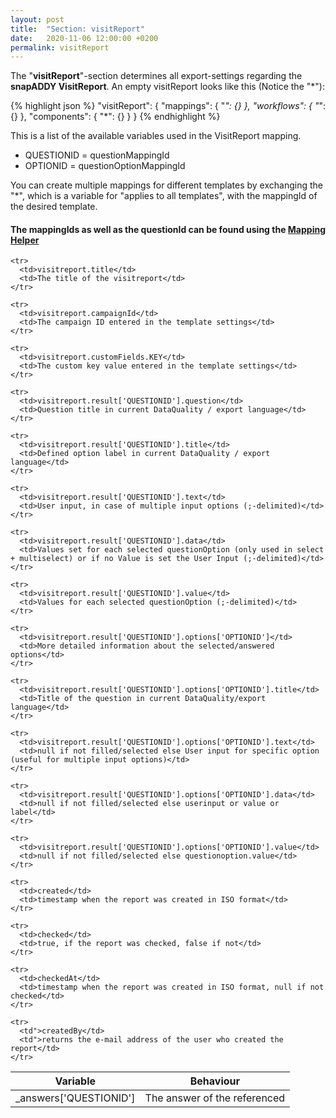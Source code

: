 ```yaml
---
layout: post
title:  "Section: visitReport"
date:   2020-11-06 12:00:00 +0200
permalink: visitReport
---
```


The "<b>visitReport</b>"-section determines all export-settings regarding the <b>snapADDY VisitReport</b>. 
An empty visitReport looks like this (Notice the "*"):

{% highlight json %}
"visitReport": {
    "mappings": {
        "*": {}
    },
    "workflows": {
        "*": {}
    },
    "components": {
        "*": {}
    }
}
{% endhighlight %}

This is a list of the available variables used in the VisitReport mapping.
- QUESTIONID = questionMappingId
- OPTIONID = questionOptionMappingId

You can create multiple mappings for different templates by exchanging the "*", which is a variable for "applies to all templates", with the mappingId of the desired template.

<h4>
  <b>The mappingIds as well as the questionId can be found using the <a href="https://vr-helper.snapaddy.com/" target="_blank">Mapping Helper</a>
  </b>
</h4>


<table>
  <colgroup>
    <col/>
    <col/>
  </colgroup>
  <tr class="header">
    <th>Variable</th>
    <th>Behaviour</th>
  </tr>

  <tbody>
    <tr>
      <td>_answers['QUESTIONID']</td>
      <td>The answer of the referenced</td>
    </tr>

    <tr>
      <td>visitreport.title</td>
      <td>The title of the visitreport</td>
    </tr>

    <tr>
      <td>visitreport.campaignId</td>
      <td>The campaign ID entered in the template settings</td>
    </tr>

    <tr>
      <td>visitreport.customFields.KEY</td>
      <td>The custom key value entered in the template settings</td>
    </tr>

    <tr>
      <td>visitreport.result['QUESTIONID'].question</td>
      <td>Question title in current DataQuality / export language</td>
    </tr>

    <tr>
      <td>visitreport.result['QUESTIONID'].title</td>
      <td>Defined option label in current DataQuality / export language</td>
    </tr>

    <tr>
      <td>visitreport.result['QUESTIONID'].text</td>
      <td>User input, in case of multiple input options (;-delimited)</td>
    </tr>

    <tr>
      <td>visitreport.result['QUESTIONID'].data</td>
      <td>Values set for each selected questionOption (only used in select + multiselect) or if no Value is set the User Input (;-delimited)</td>
    </tr>

    <tr>
      <td>visitreport.result['QUESTIONID'].value</td>
      <td>Values for each selected questionOption (;-delimited)</td>
    </tr>

    <tr>
      <td>visitreport.result['QUESTIONID'].options['OPTIONID']</td>
      <td>More detailed information about the selected/answered options</td>
    </tr>

    <tr>
      <td>visitreport.result['QUESTIONID'].options['OPTIONID'].title</td>
      <td>Title of the question in current DataQuality/export language</td>
    </tr>

    <tr>
      <td>visitreport.result['QUESTIONID'].options['OPTIONID'].text</td>
      <td>null if not filled/selected else User input for specific option (useful for multiple input options)</td>
    </tr>

    <tr>
      <td>visitreport.result['QUESTIONID'].options['OPTIONID'].data</td>
      <td>null if not filled/selected else userinput or value or label</td>
    </tr>

    <tr>
      <td>visitreport.result['QUESTIONID'].options['OPTIONID'].value</td>
      <td>null if not filled/selected else questionoption.value</td>
    </tr>

    <tr>
      <td>created</td>
      <td>timestamp when the report was created in ISO format</td>
    </tr>

    <tr>
      <td>checked</td>
      <td>true, if the report was checked, false if not</td>
    </tr>

    <tr>
      <td>checkedAt</td>
      <td>timestamp when the report was created in ISO format, null if not checked</td>
    </tr>

    <tr>
      <td">createdBy</td>
      <td">returns the e-mail address of the user who created the report</td>
    </tr>
  </tbody>
</table>
